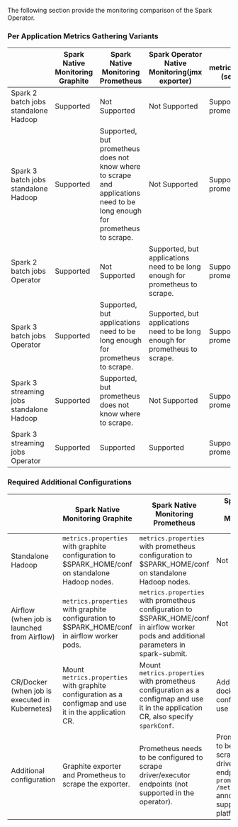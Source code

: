 The following section provide the monitoring comparison of the Spark Operator.

### Per Application Metrics Gathering Variants

|   |Spark Native Monitoring Graphite | Spark Native Monitoring Prometheus | Spark Operator Native Monitoring(jmx exporter) | spark-metrics/PrometheusSink (separate project) |
|---|---|---|---|---|
|Spark 2 batch jobs standalone Hadoop|Supported|Not Supported|Not Supported|Supported (requires prometheus push)|
|Spark 3 batch jobs standalone Hadoop|Supported|Supported, but prometheus does not know where to scrape and applications need to be long enough for prometheus to scrape.|Not Supported|Supported (requires prometheus push)|
|Spark 2 batch jobs Operator|Supported|Not Supported|Supported, but applications need to be long enough for prometheus to scrape.|Supported (requires prometheus push)|
|Spark 3 batch jobs Operator|Supported|Supported, but applications need to be long enough for prometheus to scrape.|Supported, but applications need to be long enough for prometheus to scrape.|Supported (requires prometheus push)|
|Spark 3 streaming jobs standalone Hadoop|Supported|Supported, but prometheus does not know where to scrape.|Not Supported|Supported (requires prometheus push)|
|Spark 3 streaming jobs Operator|Supported|Supported|Supported|Supported (requires prometheus push)|

### Required Additional Configurations

||Spark Native Monitoring Graphite|Spark Native Monitoring Prometheus|Spark Operator Native Monitoring(jmx exporter)|spark-metrics/PrometheusSink (separate project)|
|---|---|---|---|---|
|Standalone Hadoop|`metrics.properties` with graphite configuration to $SPARK_HOME/conf on standalone Hadoop nodes.|`metrics.properties` with prometheus configuration to $SPARK_HOME/conf on standalone Hadoop nodes.|Not Supported|Additional JAR and `metrics.properties` configured to use this jar.|
|Airflow (when job is launched from Airflow)|`metrics.properties` with graphite configuration to $SPARK_HOME/conf in airflow worker pods.|`metrics.properties` with prometheus configuration to $SPARK_HOME/conf in airflow worker pods and additional parameters in spark-submit.|Not Supported|Additional JAR in pod and `metrics.properties` configured to use this jar.|
|CR/Docker (when job is executed in Kubernetes)|Mount `metrics.properties` with graphite configuration as a configmap and use it in the application CR.|Mount `metrics.properties` with prometheus configuration as a configmap and use it in the application CR, also specify `sparkConf`.|Add jmx exporter to dockerfile, configure the CR to use it.|Additional JAR in application images, `metrics.properties` configmap to use the jar.|
|Additional configuration|Graphite exporter and Prometheus to scrape the exporter.|Prometheus needs to be configured to scrape driver/executor endpoints (not supported in the operator).|Prometheus needs to be configured to scrape driver/executor endpoints since `prometheus.io/path: /metrics` annotations are not supported in platform monitoring.|Platform monitoring needs to support Prometheus push.|